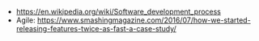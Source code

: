 - https://en.wikipedia.org/wiki/Software_development_process
- Agile: https://www.smashingmagazine.com/2016/07/how-we-started-releasing-features-twice-as-fast-a-case-study/
